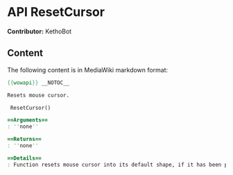 # API ResetCursor

**Contributor:** KethoBot

## Content

The following content is in MediaWiki markdown format:

```mediawiki
{{wowapi}} __NOTOC__

Resets mouse cursor.

 ResetCursor()

==Arguments==
: ''none''

==Returns==
: ''none''

==Details==
: Function resets mouse cursor into its default shape, if it has been previously altered by [[API SetCursor|SetCursor(cursor)]]. Calling <code>ResetCursor()</code> is equivalent to calling <code>SetCursor(nil)</code>.
```